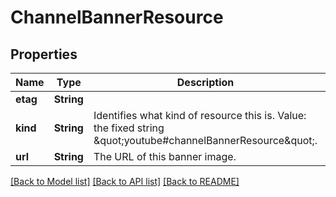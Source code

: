 # ChannelBannerResource

## Properties
Name | Type | Description | Notes
------------ | ------------- | ------------- | -------------
**etag** | **String** |  | [optional] 
**kind** | **String** | Identifies what kind of resource this is. Value: the fixed string \&quot;youtube#channelBannerResource\&quot;. | [optional] [default to "youtube#channelBannerResource"]
**url** | **String** | The URL of this banner image. | [optional] 

[[Back to Model list]](../README.md#documentation-for-models) [[Back to API list]](../README.md#documentation-for-api-endpoints) [[Back to README]](../README.md)



